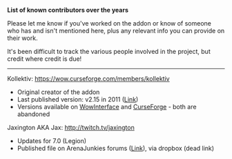 **List of known contributors over the years**

Please let me know if you've worked on the addon or know of someone who has and isn't mentioned here, plus any relevant info you can provide on their work.

It's been difficult to track the various people involved in the project, but credit where credit is due!

---

Kollektiv: https://wow.curseforge.com/members/kollektiv
* Original creator of the addon
* Last published version: v2.15 in 2011 ([Link](https://wow.curseforge.com/projects/spell-alerter/files/526927))
* Versions available on [WowInterface](http://www.wowinterface.com/downloads/info8221-SpellAlerter.html) and [CurseForge](https://wow.curseforge.com/projects/spell-alerter) - both are abandoned

Jaxington AKA Jax: http://twitch.tv/jaxington
* Updates for 7.0 (Legion)
* Published file on ArenaJunkies forums ([Link](www.arenajunkies.com/topic/351355-spellalerter-legion-update/)), via dropbox (dead link)
